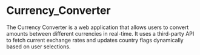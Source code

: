 # Currency_Converter
The Currency Converter is a web application that allows users to convert amounts between different currencies in real-time. It uses a third-party API to fetch current exchange rates and updates country flags dynamically based on user selections.
